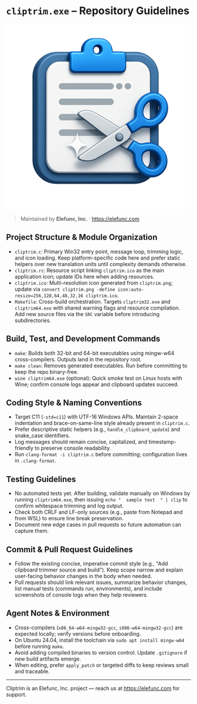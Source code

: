 # `cliptrim.exe` – Repository Guidelines
![Cliptrim icon](cliptrim.png)

> Maintained by **Elefunc, Inc.** · https://elefunc.com

## Project Structure & Module Organization
- `cliptrim.c`: Primary Win32 entry point, message loop, trimming logic, and icon loading. Keep platform-specific code here and prefer static helpers over new translation units until complexity demands otherwise.
- `cliptrim.rc`: Resource script linking `cliptrim.ico` as the main application icon; update IDs here when adding resources.
- `cliptrim.ico`: Multi-resolution icon generated from `cliptrim.png`; update via `convert cliptrim.png -define icon:auto-resize=256,128,64,48,32,16 cliptrim.ico`.
- `Makefile`: Cross-build orchestration. Targets `cliptrim32.exe` and `cliptrim64.exe` with shared warning flags and resource compilation. Add new source files via the `SRC` variable before introducing subdirectories.

## Build, Test, and Development Commands
- `make`: Builds both 32-bit and 64-bit executables using mingw-w64 cross-compilers. Outputs land in the repository root.
- `make clean`: Removes generated executables. Run before committing to keep the repo binary-free.
- `wine cliptrim64.exe` (optional): Quick smoke test on Linux hosts with Wine; confirm console logs appear and clipboard updates succeed.

## Coding Style & Naming Conventions
- Target C11 (`-std=c11`) with UTF-16 Windows APIs. Maintain 2-space indentation and brace-on-same-line style already present in `cliptrim.c`.
- Prefer descriptive static helpers (e.g., `handle_clipboard_update`) and snake_case identifiers.
- Log messages should remain concise, capitalized, and timestamp-friendly to preserve console readability.
- Run `clang-format -i cliptrim.c` before committing; configuration lives in `.clang-format`.

## Testing Guidelines
- No automated tests yet. After building, validate manually on Windows by running `cliptrim64.exe`, then issuing `echo "  sample text  " | clip` to confirm whitespace trimming and log output.
- Check both CRLF and LF-only sources (e.g., paste from Notepad and from WSL) to ensure line break preservation.
- Document new edge cases in pull requests so future automation can capture them.

## Commit & Pull Request Guidelines
- Follow the existing concise, imperative commit style (e.g., "Add clipboard trimmer source and build"). Keep scope narrow and explain user-facing behavior changes in the body when needed.
- Pull requests should link relevant issues, summarize behavior changes, list manual tests (commands run, environments), and include screenshots of console logs when they help reviewers.

## Agent Notes & Environment
- Cross-compilers (`x86_64-w64-mingw32-gcc`, `i686-w64-mingw32-gcc`) are expected locally; verify versions before onboarding.
- On Ubuntu 24.04, install the toolchain via `sudo apt install mingw-w64` before running `make`.
- Avoid adding compiled binaries to version control. Update `.gitignore` if new build artifacts emerge.
- When editing, prefer `apply_patch` or targeted diffs to keep reviews small and traceable.

---

Cliptrim is an Elefunc, Inc. project — reach us at https://elefunc.com for support.
